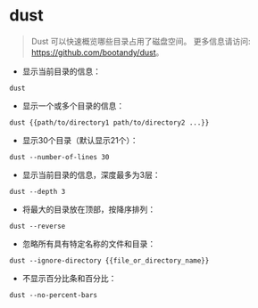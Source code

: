 # dust

> Dust 可以快速概览哪些目录占用了磁盘空间。
> 更多信息请访问: <https://github.com/bootandy/dust>。

- 显示当前目录的信息：

`dust`

- 显示一个或多个目录的信息：

`dust {{path/to/directory1 path/to/directory2 ...}}`

- 显示30个目录（默认显示21个）：

`dust --number-of-lines 30`

- 显示当前目录的信息，深度最多为3层：

`dust --depth 3`

- 将最大的目录放在顶部，按降序排列：

`dust --reverse`

- 忽略所有具有特定名称的文件和目录：

`dust --ignore-directory {{file_or_directory_name}}`

- 不显示百分比条和百分比：

`dust --no-percent-bars`
